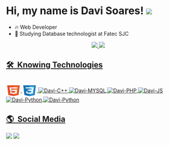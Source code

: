 <h1> Hi, my name is Davi Soares! <img src="https://raw.githubusercontent.com/kaueMarques/kaueMarques/master/hi.gif" width="30px"></h1>

- 🔥 Web Developer
- 🔭 Studying Database technologist at Fatec SJC

<div align="center">
  <a href="https://github.com/DaviSFS21">
  <img height="180em" src="https://github-readme-stats.vercel.app/api?username=DaviSFS21&show_icons=true&theme=gotham&include_all_commits=true&count_private=true"/>
  <img height="180em" src="https://github-readme-stats.vercel.app/api/top-langs/?username=DaviSFS21&layout=compact&langs_count=7&theme=gotham"/>
</div>
  
  ## 🛠 &nbsp;Knowing Technologies
  
<div style="display: inline_block"><br>
  <img align="center" alt="Davi-HTML" height="30" width="40" src="https://raw.githubusercontent.com/devicons/devicon/master/icons/html5/html5-original.svg">
  <img align="center" alt="Davi-CSS" height="30" width="40" src="https://raw.githubusercontent.com/devicons/devicon/master/icons/css3/css3-original.svg">
  <img align="center" alt="Davi-C++" height="30" width="40" src="https://cdn.jsdelivr.net/gh/devicons/devicon/icons/cplusplus/cplusplus-original.svg" />
  <img align="center" alt="Davi-MYSQL" height="30" width="40" src="https://cdn.jsdelivr.net/gh/devicons/devicon/icons/mysql/mysql-original-wordmark.svg" />
  <img align="center" alt="Davi-PHP" height="30" width="40" src="https://cdn.jsdelivr.net/gh/devicons/devicon/icons/php/php-original.svg" />
  <img align="center" alt="Davi-JS" height="30" width="40" src="https://cdn.jsdelivr.net/gh/devicons/devicon/icons/javascript/javascript-original.svg" />
  <img align="center" alt="Davi-Python" height="30" width="40" src="https://cdn.jsdelivr.net/gh/devicons/devicon/icons/python/python-original.svg" />
  <img align="center" alt="Davi-Python" height="30" width="40" src="https://cdn.jsdelivr.net/gh/devicons/devicon/icons/java/java-original.svg" />
</div>
  
  ## 🌎 &nbsp;Social Media
 
<div> 
  <a href="https://www.linkedin.com/in/dsf21/" target="_blank"><img src="https://img.shields.io/badge/-LinkedIn-%230077B5?style=for-the-badge&logo=linkedin&logoColor=white" target="_blank"></a> 
  <a href="https://davisoares.com.br" target="_blank"><img src="https://img.shields.io/badge/portfolio-white?style=for-the-badge" target="_blank"></a> 
</div>
